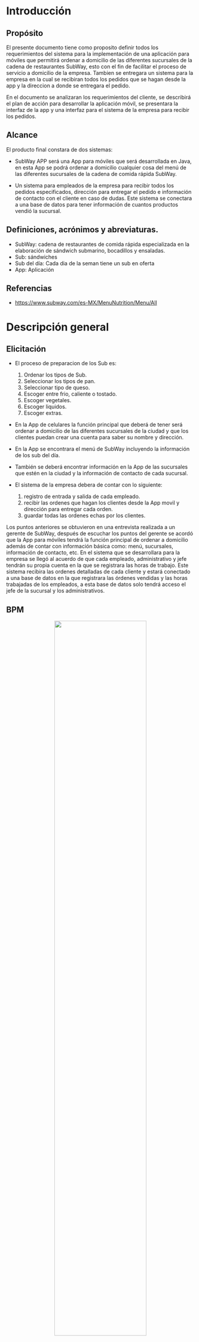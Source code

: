 # Introducción 
  ## Propósito
   
   El presente documento tiene como proposito definir todos los requerimientos del sistema para la implementación de una aplicación para móviles que permitirá ordenar a domicilio de las diferentes sucursales de la cadena de restaurantes SubWay, esto con el fin de facilitar el proceso de servicio a domicilio de la empresa.
   Tambien se entregara un sistema para la empresa en la cual se recibiran todos los pedidos que se hagan desde la app y la direccion a donde se entregara el pedido.
    
   En el documento se analizaran los requerimientos del cliente, se describirá el plan de acción para desarrollar la aplicación móvil, se presentara la interfaz de la app y una interfaz para el sistema de la empresa para recibir los pedidos.      
  
  ## Alcance  
  El producto final constara de dos sistemas: 
  
 * SubWay APP será una App para móviles que será desarrollada en Java, en esta App se podrá ordenar a domicilio cualquier cosa del menú de las diferentes sucursales de la cadena de comida rápida SubWay. 
  
  * Un sistema para empleados de la empresa para recibir todos los pedidos especificados, dirección para entregar el pedido e información de contacto con el cliente en caso de dudas. Este sistema se conectara a una base de datos para tener información de cuantos productos vendió la sucursal.
 
      
  ## Definiciones, acrónimos y abreviaturas.
  * SubWay:  cadena de restaurantes de comida rápida especializada en la elaboración de sándwich submarino, bocadillos y ensaladas.   
  * Sub: sándwiches 
  * Sub del día: Cada dia de la seman tiene un sub en oferta
  * App: Aplicación
  
  ## Referencias
  * https://www.subway.com/es-MX/MenuNutrition/Menu/All

# Descripción general

  ## Elicitación
  
   * El proceso de preparacion de los Sub es:
     1. Ordenar los tipos de Sub.
     2. Seleccionar los tipos de pan.
     3. Seleccionar tipo de queso.
     4. Escoger entre frio, caliente o tostado.
     5. Escoger vegetales.
     6. Escoger liquidos.
     7. Escoger extras.
  
   * En la App de celulares la función principal que deberá de tener será ordenar a domicilio de las diferentes sucursales de la ciudad  y que los clientes puedan crear una cuenta para saber su nombre y dirección.
  
  * En la App se encontrara el menú de SubWay incluyendo la información de los sub del día.
  
  * También se deberá encontrar información en la App de las sucursales que estén en la ciudad y la información de contacto de cada sucursal.
  
  * El sistema de la empresa debera de contar con lo siguiente:
     1. registro de entrada y salida de cada empleado.
     2. recibir las ordenes que hagan los clientes desde la App movil y dirección para entregar cada orden.
     3. guardar todas las ordenes echas por los clientes.
     
Los puntos anteriores se obtuvieron en una entrevista realizada a un gerente de SubWay, después de escuchar los puntos del gerente se acordó que la App para móviles tendrá la función principal de ordenar a domicilio además de contar con información básica como: menú, sucursales, información de contacto, etc.
 En el sistema que se desarrollara para la empresa se llegó al acuerdo de que cada empleado, administrativo y jefe tendrán su propia cuenta en la que se registrara las horas de trabajo. Este sistema recibira las ordenes detalladas de cada cliente y estará conectado a una base de datos en la que registrara las órdenes vendidas y las horas trabajadas de los empleados, a esta base de datos solo tendrá acceso el jefe de la sucursal y los administrativos.
  ## BPM
  <p align="center"><img src="https://github.com/RequirementEngineering/ch-re-DiegoAlmanza/blob/master/SRS/Caso%20de%20uso/bpm%20Subway/Business%20Process%20Diagram1.jpg" height=70% width=70%></img></p>
  
  
   ## Caso de uso general
   <p align="center"><img src="https://github.com/RequirementEngineering/ch-re-DiegoAlmanza/blob/master/SRS/Caso%20de%20uso/SubWay%20app%20caso%20de%20uso%20(1).png" height=50% width=50%></img></p>
   
  Usuario  | Descripcion
 ----- | -------------
 Nombre | SubWay App
 Autor | Diego Almanza Beyless
 Fecha | 25/04/2019
 Descripción |La funcion principal del sistema sera ordenar a domicilio de las tiendas SubWay desde una app para moviles, el sistema tambien contara con una base de datos para guardar las horas de trabajo de los empleados, ventas e inventario.
 Actores | Empleados, Cliente y dueño
 Condiciones | Tener una cuenta creada.
 Flujo| Cliente .- Iniciar sesion, Ordenar. Cajero.- Iniciar sesion, Registrar hora de entrada y salida, Recibir Orden, Cobrar Orden. Cocinero .- Iniciar sesion, Registrar hora de entrada y salida, Cocinar orden.  Repartidor.- Iniciar sesion, Registrar hora de entrada y salida, Recoger orden, entregar Orden, Cobrar Orden. Dueño.- acceso a la base de datos.

  ## Caso de uso especifico 1
  <p align="center"><img src="https://github.com/RequirementEngineering/ch-re-DiegoAlmanza/blob/master/SRS/Caso%20de%20uso/EMIS.png"></img></p>
  
  Usuario  | Descripcion
 ----- | -------------
 Nombre | SubWay App
 Autor | Diego Almanza Beyless
 Fecha | 25/04/2019
 Descripción |Cuando los empleados inicien sesion se registrara la hora de entrada y al cerrarla la hora de salida en la base de datos, se guardara informacion basica del empleado y un ID para identificar cada empleado.
 Actores | Cajero, Cocinero y Repartidor.
 Condiciones | Tener una cuenta creada.
 Flujo| Ingresar ID y la contraseña para ingresar, una vez en la cuuenta el cajero recibira las ordenes de los clientes.
 
 

  ## Perspectiva del producto
  La finalidad del producto es facilitar el servicio a domiciliio de la empresa, el producto sera una aplicación móvil que funcionara en smartphones en la cual se podara ordenar lo siguiente:
 
   •sándwiches


   •ensaladas 


   •desayunos 


  •bebidas  


  •extras 


tambien se podra encontrar la siguiente informacion: 

  •diferentes sucursales de la ciudad donde estes ubicado


  •puntos de entrega 


  •Sub del día


  •información de contacto  


  •promociones nacionales


  •Servicio de facturación

  La app funcionara en los sistemas operativos ios y android, se descargara de las tiendas virtuales de cada sistema operativo y sera de manera gratuita para los usuarios.
  
  ### Caracteristicas del usuario
 En total existirán cinco tipos de usuarios que van a interactuar con los sistemas:
   1. **Cliente:**
      El cliente usará la App desde su celular para ordenar de la sucursal de su preferencia, el usuario podrá ordenar cualquier cosa que esté disponible en el menú de SubWay a su domicilio.
   2. **Cajero:**
      El cajero recibirá una notificación cuando llegue un pedido e informara al cocinero de la orden. Cuando el cocinero termine de preparar la orden, el cajero se encargara de generar el ticket del pedido y entregárselo al repartidor.  
   3. **Cocinero:**
      El cocinero se encargara de revisar la orden y prepararla, una vez termine de preparar la orden se la entregará al cajero.
   4. **Repartidor:**
        El repartidor entregará la orden al cliente y tendrá la información de contacto (Dirección, Nombre del cliente y teléfono) en la App. 
   5. **Dueño:**
      El dueño tendrá acceso a la base de datos que genere el sistema para estar informado del total de ventas en el día y un inventario.
   6. **Administrativo:**
      Al igual que el dueño tendrán acceso a la base de datos y la información de las horas trabajadas de cada empleado.
   
   ### Suposiciones y dependencias
   Para el funcionamiento completo de SubWay App es necesario tener conexion a internet y se recomiendan los siguientes sistemas operativos:
   * En android: sistema operativo android 4.0 o superior. 
   * En Iphone: Ios 10 o superior.
   
   ### Requerimientos específicos
   En esta sección se encontraran a detalle los requerimientos específicos del sistema a desarrollar.
   
   ### Interfaz
   
   ### Interfaz Cliente
   La interfaz de la App para los clientes deberá ser intuitiva de manera que, sin un manual el usuario pueda ininteractuar de manera sencilla con la aplicación. La interfaz a demas deberá contar con los colores caracteristicos de SubWay los cuales son verde y amarillio. 
   * **Mensaje de Bienvenida:**
   Al abrir la App se mostrara un mensaje de bienvenida y se mostrara en pantalla el logo de subway.
   
   * En la parte superior central estará el logo de SubWay
   
   * En la parte superior izquierda estará la opción para que el usuario ingrese a su cuenta o cree su cuenta
   
   * **Informacion:**
   En esta opcion se encontrara:
   
  1. diferentes sucursales de la ciudad donde estes ubicado.

  2. Sub del día

  3. Información de contacto  

  4. Promociones nacionales

   * **Ordenar:** 
  Esta será la opción principal y será la más grande, si se selecciona esta opción se preguntara que desea ordenar y se le mostrara el menú. En un costado de cada opción del menú el usuario podrá escoger la cantidad deseada de cada producto.
   
   * Escoger los ingredientes
   Una vez seleccionado los productos y las cantidades empezara el proceso de preparación:
   
   1. Tipo de Sub: Se mostraran todos los tipos de sándwich 
   
   2. Tipo de pan: Se mostraran en lista los diferentes tipos de pan
   
   3. Escoger vegetales: Se mostrara una imagen de cada vegetal y se pedirá al usuario que seleccione que vegetales quiere en su Sub.
   
   4. Escoger líquidos: Se mostrara una imagen de cada líquido disponible y se pedirá al usuario que seleccione que líquidos quiere en su Sub.
   
   5. Escoger extras: Se preguntara al usuario si desea agregar extras a su Sub, si el usuario acepta agregar extras se mostrara una imagen de cada ingrediente extra disponible y se pedirá al usuario que seleccione los extras que quiere en su sub

  * Paga de pedido:
  Se mostrara el precio de cada producto y un precio total del pedido, en la parte inferior se encontraran dos opciones de pago efectivo y tarjeta de crédito, si se escoge con tarjeta de crédito aparecerá la ventana para introducir los datos de la tarjeta de crédito o débito para proceder con la compra.
  
  
  ### Interfaz Empresa
  
  * **Empleados:**
  Se mostrara en forma de lista cada pedido que se genere, al seleccionar un pedido se mostrara la orden a detalle y la información del cliente, una vez terminen la orden podrán eliminar la orden de la lista.
  
  * **Repartidor:**
 Cada repartidor tendrá su cuenta para acceder a la App y poder una lista de órdenes que debe entregar, información del cliente y los detalles del pedido, cuando el repartidor entregue la orden podrá eliminar la orden de la lista entregas.  
 
 * **Dueño:**
El dueño tendrá acceso a la base de datos donde se mostrara a detalle el total de órdenes que se vendieron cada día y los detalles de cada orden.

* **Administrador:**
El Administrador se le mostrara una base de datos con las horas de trabajo de cada empleado y una base de datos con las órdenes vendidas cada día y los detalles de cada una.


### Requerimientos funcionales
* Cliente:
    1. Inicio de sesión.

    2. Ordenar del menú de SubWay a domicilio.

    4. Consultar la información general de SubWay (Sucursales, Contacto, Ofertas, Facturación).
    
    
 * Empresa:
    1. Inicio de sesión.
    
    2. Sistema de empleados para recibir en lista las ordenes de los clientes y la información de contacto del cliente.
    
    3. Base de datos en la que se mostraran todas las órdenes vendidas, los detalles de cada orden y el total de cada producto vendido.
    
    4. Base de datos en la que se mostraran las horas trabajadas de cada empleado. 
    
    5. Cuentas especiales para el uso de los repartidores, en estas cuentas el repartidor encontrara lo necesario para realizar las entregas de los pedidos 
    
    
 ### Requirimiento No funcionales
  1. El requerimiento más importante que el sistema va a tener es la estabilidad, ya que si el producto final no es estable tiene el riesgo de cambiar o dañar los pedidos de los clientes y esto afectaría a la empresa y al cliente.
   
   2. La documentación es necesaria para que el usuario sea capaz de resolver sus dudas, las dudas de los usuarios surgirán mientras estén usando el nuevo sistema. La documentación debe ser completa pero no tan extensa para que el usuario le sea facil entenderla y le sea de utilidad.
   
   3. Seguridad para todos los usuarios, al momento de la especificación de usuario y contraseña, se necesita que el sistema cuenta con seguridad para resguardar todos esos datos.
   
   4. Mantenimiento cada cierto tiempo al software.

  

  
   
   
   
   
   
   
  
